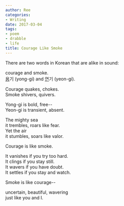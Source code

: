 ```yaml
---
author: Ree
categories:
- Writing
date: 2017-03-04
tags:
- poem
- drabble
- life
title: Courage Like Smoke
---
```


There are two words in Korean that are alike in sound:

courage and smoke.  
<u>용</u>기 (yong-gi) and <u>연</u>기 (yeon-gi).

<!--more-->

Courage quakes, chokes.  
Smoke shivers, quivers.

Yong-gi is bold, free--  
Yeon-gi is transient, absent.

The mighty sea  
it trembles, roars like fear.  
Yet the air  
it stumbles, soars like valor.

Courage is like smoke.

It vanishes if you try too hard.  
It clings if you stay still.  
It wavers if you have doubt.  
It settles if you stay and watch.

Smoke is like courage--

uncertain, beautiful, wavering  
just like you
and
I.
